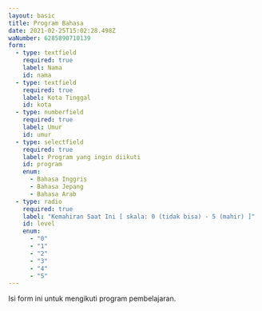 ```yaml
---
layout: basic
title: Program Bahasa
date: 2021-02-25T15:02:28.498Z
waNumber: 6285890710139
form:
  - type: textfield
    required: true
    label: Nama
    id: nama
  - type: textfield
    required: true
    label: Kota Tinggal
    id: kota
  - type: numberfield
    required: true
    label: Umur
    id: umur
  - type: selectfield
    required: true
    label: Program yang ingin diikuti
    id: program
    enum:
      - Bahasa Inggris
      - Bahasa Jepang
      - Bahasa Arab
  - type: radio
    required: true
    label: "Kemahiran Saat Ini [ skala: 0 (tidak bisa) - 5 (mahir) ]"
    id: level
    enum:
      - "0"
      - "1"
      - "2"
      - "3"
      - "4"
      - "5"
---
```

Isi form ini untuk mengikuti program pembelajaran.